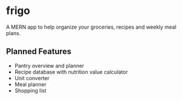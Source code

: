 # frigo
A MERN app to help organize your groceries, recipes and weekly meal plans.

## Planned Features
- Pantry overview and planner
- Recipe database with nutrition value calculator
- Unit converter
- Meal planner
- Shopping list
